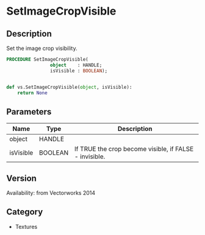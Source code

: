 # SetImageCropVisible

## Description
Set the image crop visibility.

```pascal
PROCEDURE SetImageCropVisible(
				object    : HANDLE;
				isVisible : BOOLEAN);
```

```python

def vs.SetImageCropVisible(object, isVisible):
    return None
```

## Parameters
|Name|Type|Description|
|---|---|---|
|object|HANDLE||
|isVisible|BOOLEAN|If TRUE the crop become visible, if FALSE - invisible.|

## Version
Availability: from Vectorworks 2014
## Category
* Textures

